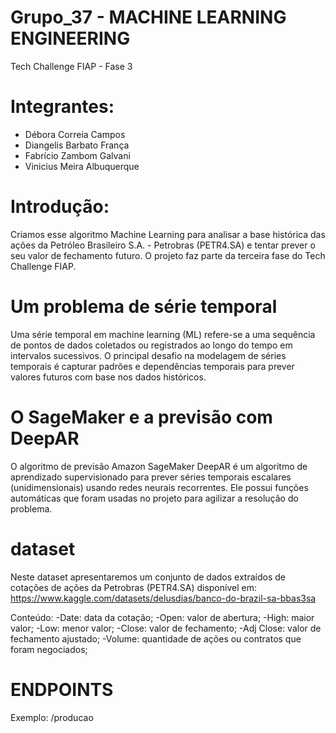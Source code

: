 # Grupo_37 -  MACHINE LEARNING ENGINEERING

Tech Challenge FIAP - Fase 3

# Integrantes: 
- Débora Correia Campos
- Diangelis Barbato França
- Fabrício Zambom Galvani
- Vinicius Meira Albuquerque

# Introdução:
Criamos esse algoritmo Machine Learning para analisar a base histórica das ações da Petróleo Brasileiro S.A. - Petrobras (PETR4.SA) e tentar prever o seu valor de fechamento futuro. O projeto faz parte da terceira fase do Tech Challenge FIAP.
# Um problema de série temporal 
Uma série temporal em machine learning (ML) refere-se a uma sequência de pontos de dados coletados ou registrados ao longo do tempo em intervalos sucessivos. O principal desafio na modelagem de séries temporais é capturar padrões e dependências temporais para prever valores futuros com base nos dados históricos.

# O SageMaker e a previsão com DeepAR
O algoritmo de previsão Amazon SageMaker DeepAR é um algoritmo de aprendizado supervisionado para prever séries temporais escalares (unidimensionais) usando redes neurais recorrentes. Ele possui funções automáticas que foram usadas no projeto para agilizar a resolução do problema.

# dataset
Neste dataset apresentaremos um conjunto de dados extraídos de cotações de ações da Petrobras (PETR4.SA) disponível em: https://www.kaggle.com/datasets/delusdias/banco-do-brazil-sa-bbas3sa

Conteúdo:
-Date: data da cotação;
-Open: valor de abertura;
-High: maior valor;
-Low: menor valor;
-Close: valor de fechamento;
-Adj Close: valor de fechamento ajustado;
-Volume: quantidade de ações ou contratos que foram negociados;

# ENDPOINTS 
Exemplo: /producao
